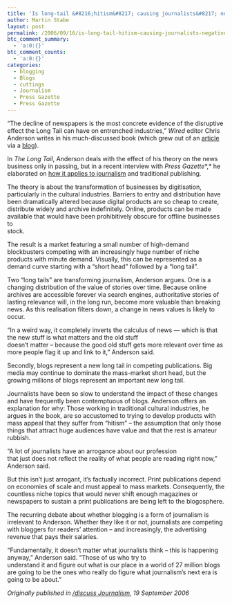 ```yaml
---
title: 'Is long-tail &#8216;hitism&#8217; causing journalists&#8217; negative view of blogs?'
author: Martin Stabe
layout: post
permalink: /2006/09/16/is-long-tail-hitism-causing-journalists-negative-view-of-blogs/
btc_comment_summary:
  - 'a:0:{}'
btc_comment_counts:
  - 'a:0:{}'
categories:
  - blogging
  - Blogs
  - cuttings
  - Journalism
  - Press Gazette
  - Press Gazette
---
```

<p id="firstgraf">
  &#8220;The decline of newspapers is the most concrete evidence of the disruptive effect the Long Tail can have on entrenched industries,&#8221; <em>Wired</em> editor Chris Anderson writes in his much-discussed book (which grew out of an <a href="http://www.wired.com/wired/archive/12.10/tail.html">article</a> via a <a href="http://www.longtail.com/">blog</a>).
</p>

In *The Long Tail*, Anderson deals with the effect of his theory on the news business only in passing, but in a recent interview with *Press Gazette**,* he elaborated on [how it applies to journalism][1] and traditional publishing.

The theory is about the transformation of businesses by digitisation, particularly in the cultural industries. Barriers to entry and distribution have been dramatically altered because digital products are so cheap to create, distribute widely and archive indefinitely. Online, products can be made available that would have been prohibitively obscure for offline businesses to  
stock.

The result is a market featuring a small number of high-demand blockbusters competing with an increasingly huge number of niche products with minute demand. Visually, this can be represented as a demand curve starting with a &#8220;short head&#8221; followed by a &#8220;long tail&#8221;.

Two &#8220;long tails&#8221; are transforming journalism, Anderson argues. One is a changing distribution of the value of stories over time. Because online archives are accessible forever via search engines, authoritative stories of lasting relevance will, in the long run, become more valuable than breaking news. As this realisation filters down, a change in news values is likely to occur.

&#8220;In a weird way, it completely inverts the calculus of news &#8212; which is that the new stuff is what matters and the old stuff  
doesn&#8217;t matter &#8211; because the good old stuff gets more relevant over time as more people flag it up and link to it,&#8221; Anderson said.

Secondly, blogs represent a new long tail in competing publications. Big media may continue to dominate the mass-market short head, but the growing millions of blogs represent an important new long tail.

Journalists have been so slow to understand the impact of these changes and have frequently been contemptuous of blogs. Anderson offers an explanation for why: Those working in traditional cultural industries, he argues in the book, are so accustomed to trying to develop products with mass appeal that they suffer from &#8220;hitism&#8221; &#8211; the assumption that only those things that attract huge audiences have value and that the rest is amateur rubbish.

&#8220;A lot of journalists have an arrogance about our profession  
that just does not reflect the reality of what people are reading right now,&#8221; Anderson said.

But this isn&#8217;t just arrogant, it&#8217;s factually incorrect. Print publications depend on economies of scale and must appeal to mass markets. Consequently, the countless niche topics that would never shift enough magazines or newspapers to sustain a print publications are being left to the blogosphere.

The recurring debate about whether blogging is a form of journalism is irrelevant to Anderson. Whether they like it or not, journalists are competing with bloggers for readers&#8217; attention &#8211; and increasingly, the advertising revenue that pays their salaries.

&#8220;Fundamentally, it doesn&#8217;t matter what journalists think &#8211; this is happening anyway,&#8221; Anderson said. &#8220;Those of us who try to  
understand it and figure out what is our place in a world of 27 million blogs are going to be the ones who really do figure what journalism&#8217;s next era is going to be about.&#8221;

<p class="box">
  <em>Originally published in <a href="http://discuss.pressgazette.co.uk/journalism-article.aspx?id_Content=5443"><em>/discuss Journalism</em></a>, 19 September 2006</em>
</p>

 [1]: http://www.pressgazette.co.uk/story.asp?sectioncode=1&storycode=35548